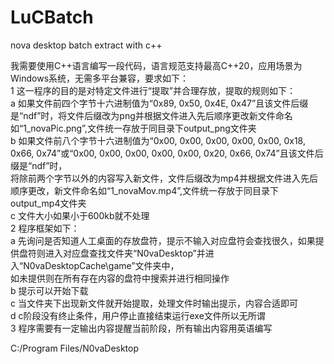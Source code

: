 # LuCBatch
nova desktop batch extract with c++


我需要使用C++语言编写一段代码，语言规范支持最高C++20，应用场景为Windows系统，无需多平台兼容，要求如下：  
1 这一程序的目的是对特定文件进行“提取”并合理存放，提取的规则如下：  
	a 如果文件前四个字节十六进制值为“0x89, 0x50, 0x4E, 0x47”且该文件后缀是“ndf”时，将文件后缀改为png并根据文件进入先后顺序更改新文件命名如“1_novaPic.png”,文件统一存放于同目录下output_png文件夹  
 	b 如果文件前八个字节十六进制值为“0x00, 0x00, 0x00, 0x00, 0x00, 0x18, 0x66, 0x74”或“0x00, 0x00, 0x00, 0x00, 0x00, 0x20, 0x66, 0x74”且该文件后缀是“ndf”时，  
      将除前两个字节以外的内容写入新文件，文件后缀改为mp4并根据文件进入先后顺序更改，新文件命名如“1_novaMov.mp4”,文件统一存放于同目录下output_mp4文件夹  
  	c 文件大小如果小于600kb就不处理  
2 程序框架如下：  
	a 先询问是否知道人工桌面的存放盘符，提示不输入对应盘符会查找很久，如果提供盘符则进入对应盘查找文件夹“N0vaDesktop”并进入“N0vaDesktopCache\game”文件夹中，  
      如未提供则在所有存在内容的盘符中搜索并进行相同操作  
 	b 提示可以开始下载  
  	c 当文件夹下出现新文件就开始提取，处理文件时输出提示，内容合适即可  
   	d c阶段没有终止条件，用户停止直接结束运行exe文件所以无所谓  
3 程序需要有一定输出内容提醒当前阶段，所有输出内容用英语编写  
  
C:/Program Files/N0vaDesktop  